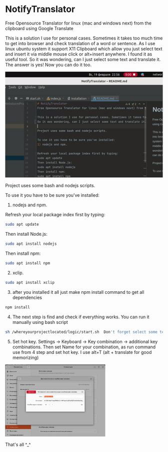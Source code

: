 # NotifyTranslator
Free Opensource Translator for linux (mac and windows next) from the clipboard using Google Translate

This is a solution I use for personal cases. Sometimes it takes too much time to get into browser and check translation of a word or sentence. As I use linux ubuntu system it support X11 Clipboard which allow you just select text and insert it via middle mouse click or alt+insert anywhere. I found it as useful tool.
So it was wondering, can I just select some text and translate it. The answer is yes! Now you can do it too. 

![](https://raw.githubusercontent.com/Killersssurprise/NotifyTranslator/main/public/how_it_work.gif)

Project uses some bash and nodejs scripts.   

To use it you have to be sure you've installed:
1) nodejs and npm. 

Refresh your local package index first by typing:
```sh
sudo apt update
```
Then install Node.js:
```sh
sudo apt install nodejs
```
Then install npm:

```sh
sudo apt install npm
```

2) xclip.
```sh
sudo apt install xclip
```
3) after you installed it all just make npm install command to get all dependencies
```sh
npm install
```
4) The next step is find and check if everything works. You can run it manually using bash script
```sh
sh /whereyourprojectlocated/logic/start.sh  Don't forget select some text before
```
5) Set hot key. Settings -> Keyboard -> Key combination -> additional key combinations. Then set Name for your combination, as run command use from 4 step and set hot key. I use alt+T  (alt + translate for good memorizing) 

<img src="https://raw.githubusercontent.com/Killersssurprise/NotifyTranslator/main/public/screenshot.png" alt="text" width="320" height="230"> 

That's all ^_^
